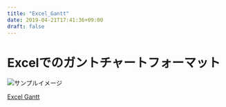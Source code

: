 ```yaml
---
title: "Excel_Gantt"
date: 2019-04-21T17:41:36+09:00
draft: false
---
```



# Excelでのガントチャートフォーマット

![サンプルイメージ](../Excel_Gantt_01.png)

[Excel Gantt](../../Files/TaskAndGanttt_20190327.xlsx "Excel Gantt")
